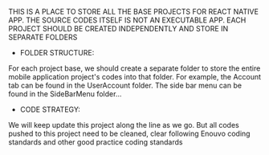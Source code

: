 THIS IS A PLACE TO STORE ALL THE BASE PROJECTS FOR REACT NATIVE APP. THE SOURCE CODES ITSELF IS NOT AN EXECUTABLE APP. EACH PROJECT SHOULD BE CREATED INDEPENDENTLY AND STORE IN SEPARATE FOLDERS

* FOLDER STRUCTURE:

For each project base, we should create a separate folder to store the entire mobile application project's codes into that folder. 
For example, the Account tab can be found in the UserAccount folder. The side bar menu can be found in the SideBarMenu folder...

* CODE STRATEGY:

We will keep update this project along the line as we go. But all codes pushed to this project need to be cleaned, clear following Enouvo coding standards and other 
good practice coding standards